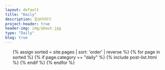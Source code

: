 ```yaml
---
layout: default
title: "Daily"
description: 일상이야기
project-header: true
header-img: img/about.jpg
type: "Daily"
blog: true
---
```


<ul class="catalogue">
{% assign sorted = site.pages | sort: 'order' | reverse %}
{% for page in sorted %}
{% if page.category == "daily" %}
{% include post-list.html %}
{% endif %}
{% endfor %}
</ul>